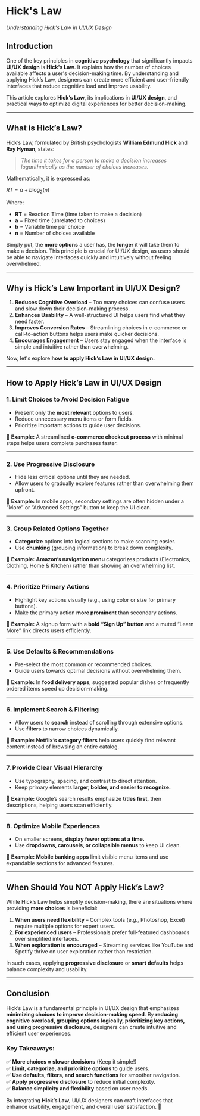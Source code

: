 # Hick&apos;s Law

*Understanding Hick's Law in UI/UX Design*

## Introduction

One of the key principles in **cognitive psychology** that significantly impacts **UI/UX design** is **Hick's Law**. It explains how the number of choices available affects a user's decision-making time. By understanding and applying Hick’s Law, designers can create more efficient and user-friendly interfaces that reduce cognitive load and improve usability.

This article explores **Hick’s Law**, its implications in **UI/UX design**, and practical ways to optimize digital experiences for better decision-making.

---

## What is Hick’s Law?

Hick’s Law, formulated by British psychologists **William Edmund Hick** and **Ray Hyman**, states:

> *The time it takes for a person to make a decision increases logarithmically as the number of choices increases.*

Mathematically, it is expressed as:

$RT = a + b \log_2(n)$

Where:
- **RT** = Reaction Time (time taken to make a decision)
- **a** = Fixed time (unrelated to choices)
- **b** = Variable time per choice
- **n** = Number of choices available

Simply put, the **more options** a user has, the **longer** it will take them to make a decision. This principle is crucial for UI/UX design, as users should be able to navigate interfaces quickly and intuitively without feeling overwhelmed.

---

## Why is Hick’s Law Important in UI/UX Design?

1. **Reduces Cognitive Overload** – Too many choices can confuse users and slow down their decision-making process.
2. **Enhances Usability** – A well-structured UI helps users find what they need faster.
3. **Improves Conversion Rates** – Streamlining choices in e-commerce or call-to-action buttons helps users make quicker decisions.
4. **Encourages Engagement** – Users stay engaged when the interface is simple and intuitive rather than overwhelming.

Now, let's explore **how to apply Hick’s Law in UI/UX design.**

---

## How to Apply Hick’s Law in UI/UX Design

### 1. Limit Choices to Avoid Decision Fatigue
- Present only the **most relevant** options to users.
- Reduce unnecessary menu items or form fields.
- Prioritize important actions to guide user decisions.

📌 **Example:** A streamlined **e-commerce checkout process** with minimal steps helps users complete purchases faster.

---

### 2. Use Progressive Disclosure
- Hide less critical options until they are needed.
- Allow users to gradually explore features rather than overwhelming them upfront.

📌 **Example:** In mobile apps, secondary settings are often hidden under a “More” or “Advanced Settings” button to keep the UI clean.

---

### 3. Group Related Options Together
- **Categorize** options into logical sections to make scanning easier.
- Use **chunking** (grouping information) to break down complexity.

📌 **Example:** **Amazon’s navigation menu** categorizes products (Electronics, Clothing, Home & Kitchen) rather than showing an overwhelming list.

---

### 4. Prioritize Primary Actions
- Highlight key actions visually (e.g., using color or size for primary buttons).
- Make the primary action **more prominent** than secondary actions.

📌 **Example:** A signup form with a **bold “Sign Up” button** and a muted “Learn More” link directs users efficiently.

---

### 5. Use Defaults & Recommendations
- Pre-select the most common or recommended choices.
- Guide users towards optimal decisions without overwhelming them.

📌 **Example:** In **food delivery apps**, suggested popular dishes or frequently ordered items speed up decision-making.

---

### 6. Implement Search & Filtering
- Allow users to **search** instead of scrolling through extensive options.
- Use **filters** to narrow choices dynamically.

📌 **Example:** **Netflix’s category filters** help users quickly find relevant content instead of browsing an entire catalog.

---

### 7. Provide Clear Visual Hierarchy
- Use typography, spacing, and contrast to direct attention.
- Keep primary elements **larger, bolder, and easier to recognize.**

📌 **Example:** Google’s search results emphasize **titles first**, then descriptions, helping users scan efficiently.

---

### 8. Optimize Mobile Experiences
- On smaller screens, **display fewer options at a time.**
- Use **dropdowns, carousels, or collapsible menus** to keep UI clean.

📌 **Example:** **Mobile banking apps** limit visible menu items and use expandable sections for advanced features.

---

## When Should You NOT Apply Hick’s Law?

While Hick’s Law helps simplify decision-making, there are situations where providing **more choices** is beneficial:

1. **When users need flexibility** – Complex tools (e.g., Photoshop, Excel) require multiple options for expert users.
2. **For experienced users** – Professionals prefer full-featured dashboards over simplified interfaces.
3. **When exploration is encouraged** – Streaming services like YouTube and Spotify thrive on user exploration rather than restriction.

In such cases, applying **progressive disclosure** or **smart defaults** helps balance complexity and usability.

---

## Conclusion

Hick’s Law is a fundamental principle in UI/UX design that emphasizes **minimizing choices to improve decision-making speed**. By **reducing cognitive overload, grouping options logically, prioritizing key actions, and using progressive disclosure**, designers can create intuitive and efficient user experiences.

### Key Takeaways:
✅ **More choices = slower decisions** (Keep it simple!)  
✅ **Limit, categorize, and prioritize options** to guide users.  
✅ **Use defaults, filters, and search functions** for smoother navigation.  
✅ **Apply progressive disclosure** to reduce initial complexity.  
✅ **Balance simplicity and flexibility** based on user needs.

By integrating **Hick’s Law**, UI/UX designers can craft interfaces that enhance usability, engagement, and overall user satisfaction. 🚀

